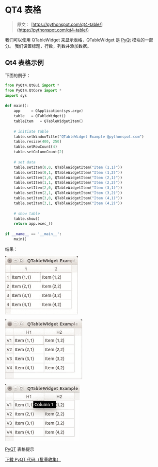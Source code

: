 # QT4 表格

> 原文： [https://pythonspot.com/qt4-table/](https://pythonspot.com/qt4-table/)

我们可以使用 QTableWidget 来显示表格，QTableWidget 是 [PyQt](https://pythonspot.com/pyqt4/) 模块的一部分。 我们设置标题，行数，列数并添加数据。

## Qt4 表格示例

下面的例子：

```py
from PyQt4.QtGui import *
from PyQt4.QtCore import *
import sys

def main():
    app 	= QApplication(sys.argv)
    table 	= QTableWidget()
    tableItem 	= QTableWidgetItem()

    # initiate table
    table.setWindowTitle("QTableWidget Example @pythonspot.com")
    table.resize(400, 250)
    table.setRowCount(4)
    table.setColumnCount(2)

    # set data
    table.setItem(0,0, QTableWidgetItem("Item (1,1)"))
    table.setItem(0,1, QTableWidgetItem("Item (1,2)"))
    table.setItem(1,0, QTableWidgetItem("Item (2,1)"))
    table.setItem(1,1, QTableWidgetItem("Item (2,2)"))
    table.setItem(2,0, QTableWidgetItem("Item (3,1)"))
    table.setItem(2,1, QTableWidgetItem("Item (3,2)"))
    table.setItem(3,0, QTableWidgetItem("Item (4,1)"))
    table.setItem(3,1, QTableWidgetItem("Item (4,2)"))

    # show table
    table.show()
    return app.exec_()

if __name__ == '__main__':
    main()

```

结果：

![PyQT Table](img/185c656e13f47debbad67f5133a4215d.jpg)

![PyQT Table ](img/a60b759f387958b2b4c7046ecd6f4b87.jpg) 

![PyQT Table tooltips](img/f1f56d1db3e8574fad782a6392cbb56c.jpg) 

[PyQT](https://pythonspot.com/pyqt4/) 表格提示

[下载 PyQT 代码（批量收集）](https://pythonspot.com/python-qt-examples/)